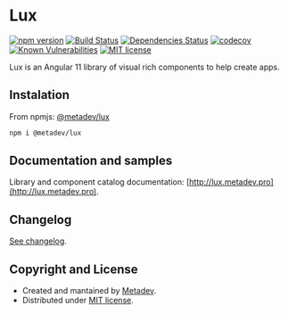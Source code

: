 # Lux

[![npm version](https://badge.fury.io/js/%40metadev%2Flux.svg)](https://badge.fury.io/js/%40metadev%2Flux)
[![Build Status](https://travis-ci.com/metadevpro/lux.svg?branch=devel)](https://travis-ci.com/metadevpro/lux)
[![Dependencies Status](https://david-dm.org/metadevpro/lux/status.svg)](https://david-dm.org/metadevpro/lux)
[![codecov](https://codecov.io/gh/metadevpro/lux/branch/devel/graph/badge.svg)](https://codecov.io/gh/metadevpro/lux)
[![Known Vulnerabilities](https://snyk.io//test/github/metadevpro/lux/badge.svg?targetFile=projects/lux/package.json)](https://snyk.io//test/github/metadevpro/lux?targetFile=projects/lux/package.json)
[![MIT license](http://img.shields.io/badge/license-MIT-brightgreen.svg)](http://opensource.org/licenses/MIT)

Lux is an Angular 11 library of visual rich components to help create apps.

## Instalation

From npmjs: [@metadev/lux](https://www.npmjs.com/package/@metadev/lux)

```bash
npm i @metadev/lux
```

## Documentation and samples

Library and component catalog documentation: [http://lux.metadev.pro](http://lux.metadev.pro).

## Changelog

[See changelog](changelog.md).

## Copyright and License

- Created and mantained by [Metadev](https://metadev.pro).
- Distributed under [MIT license](LICENSE).
